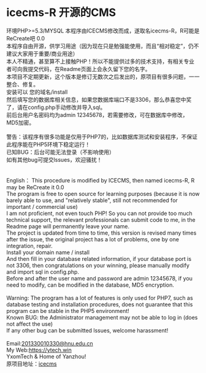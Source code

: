 # icecms-R 开源的CMS
环境PHP>=5.3/MYSQL
本程序由ICECMS修改而成，遂取名icecms-R，R可能是ReCreate吧  0.0 <br />
本程序自由开源，供学习用途（因为现在只是勉强能使用，而且“相对稳定”，仍不建议大家用于重要/商业用途）<br />
本人不精通，甚至算不上接触PHP！所以不能提供过多的技术支持，有相关专业者可向我提交代码，在Readme页面上会永久留下您的名字。 <br />
本项目不定期更新，这个版本是修订无数次之后发出的，原项目有很多问题，一一整合、修复。<br />
安装可以  您的域名/install <br />
然后填写您的数据库相关信息，如果您数据库端口不是3306，那么恭喜您中奖了，请在config.php手动修改并导入sql。<br />
前后台用户名密码均为admin 12345678，若需要修改，可在数据库中修改，MD5加密。<br />
<br />
警告：该程序有很多功能是仅用于PHP7的，比如数据库测试和安装程序，不保证此程序能在PHP5环境下稳定运行！<br />
已知BUG：后台可能无法登录（不影响使用）<br />
如有其他bug可提交lssues，欢迎骚扰！<br />
<br /><br />
English：
This procedure is modified by ICECMS, then named icecms-R, R may be ReCreate it 0.0 <br />
The program is free to open source for learning purposes (because it is now barely able to use, and "relatively stable", still not recommended for important / commercial use) <br />
I am not proficient, not even touch PHP! So you can not provide too much technical support, the relevant professionals can submit code to me, in the Readme page will permanently leave your name. <br />
The project is updated from time to time, this version is revised many times after the issue, the original project has a lot of problems, one by one integration, repair. <br />
Install your domain name / install <br />
And then fill in your database related information, if your database port is not 3306, then congratulations on your winning, please manually modify and import sql in config.php. <br />
Before and after the user name and password are admin 12345678, if you need to modify, can be modified in the database, MD5 encryption. <br />
<br />
Warning: The program has a lot of features is only used for PHP7, such as database testing and installation procedures, does not guarantee that this program can be stable in the PHP5 environment!<br />
Known BUG: the Administrator management may not be able to log in (does not affect the use) <br />
If any other bug can be submitted lssues, welcome harassment! <br />
<br />
Email:201330010330@hnu.edu.cn <br />
My Web:https://ytech.win <br />
YxomTech & Home of Yanzhou! <br />
原项目地址：<a href="https://github.com/icedifferent/icecms">icecms</a><br />
